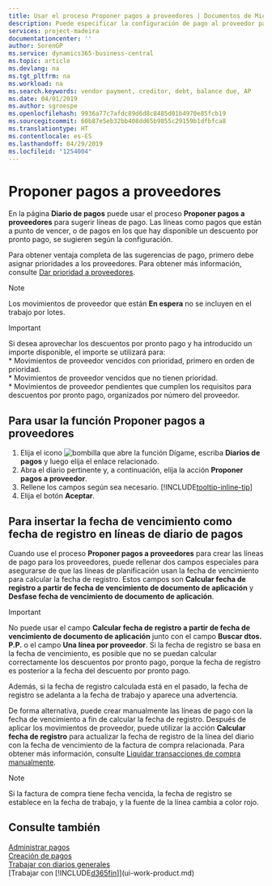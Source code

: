 ```yaml
---
title: Usar el proceso Proponer pagos a proveedores | Documentos de Microsoft
description: Puede especificar la configuración de pago al proveedor para obtener sugerencias o propuestas de pagos que están a punto de vencer o en los que hay un descuento.
services: project-madeira
documentationcenter: ''
author: SorenGP
ms.service: dynamics365-business-central
ms.topic: article
ms.devlang: na
ms.tgt_pltfrm: na
ms.workload: na
ms.search.keywords: vendor payment, creditor, debt, balance due, AP
ms.date: 04/01/2019
ms.author: sgroespe
ms.openlocfilehash: 9936a77c7afdc89d6d8c8485d01b4970e85fcb19
ms.sourcegitcommit: 60b87e5eb32bb408dd65b9855c29159b1dfbfca8
ms.translationtype: HT
ms.contentlocale: es-ES
ms.lasthandoff: 04/29/2019
ms.locfileid: "1254004"
---
```

# <a name="suggest-vendor-payments"></a>Proponer pagos a proveedores
En la página **Diario de pagos** puede usar el proceso **Proponer pagos a proveedores** para sugerir líneas de pago. Las líneas como pagos que están a punto de vencer, o de pagos en los que hay disponible un descuento por pronto pago, se sugieren según la configuración.

Para obtener ventaja completa de las sugerencias de pago, primero debe asignar prioridades a los proveedores. Para obtener más información, consulte [Dar prioridad a proveedores](purchasing-how-prioritize-vendors.md).  

> [!NOTE]  
> Los movimientos de proveedor que están **En espera** no se incluyen en el trabajo por lotes.  

> [!IMPORTANT]  
>   Si desea aprovechar los descuentos por pronto pago y ha introducido un importe disponible, el importe se utilizará para:  
    * Movimientos de proveedor vencidos con prioridad, primero en orden de prioridad.   
    * Movimientos de proveedor vencidos que no tienen prioridad.  
    * Movimientos de proveedor pendientes que cumplen los requisitos para descuentos por pronto pago, organizados por número del proveedor.  

## <a name="to-use-the-suggest-vendor-payments-function"></a>Para usar la función Proponer pagos a proveedores
1. Elija el icono ![bombilla que abre la función Dígame](media/ui-search/search_small.png "Dígame que desea hacer"), escriba **Diarios de pagos** y luego elija el enlace relacionado.  
2. Abra el diario pertinente y, a continuación, elija la acción **Proponer pagos a proveedor**.  
3. Rellene los campos según sea necesario. [!INCLUDE[tooltip-inline-tip](includes/tooltip-inline-tip_md.md)]  
4. Elija el botón **Aceptar**.  

## <a name="to-insert-the-due-date-as-posting-date-on-payment-journal-lines"></a>Para insertar la fecha de vencimiento como fecha de registro en líneas de diario de pagos
Cuando use el proceso **Proponer pagos a proveedores** para crear las líneas de pago para los proveedores, puede rellenar dos campos especiales para asegurarse de que las líneas de planificación usan la fecha de vencimiento para calcular la fecha de registro. Estos campos son **Calcular fecha de registro a partir de fecha de vencimiento de documento de aplicación** y **Desfase fecha de vencimiento de documento de aplicación**.  

> [!IMPORTANT]  
>   No puede usar el campo **Calcular fecha de registro a partir de fecha de vencimiento de documento de aplicación** junto con el campo **Buscar dtos. P.P.** o el campo **Una línea por proveedor**. Si la fecha de registro se basa en la fecha de vencimiento, es posible que no se puedan calcular correctamente los descuentos por pronto pago, porque la fecha de registro es posterior a la fecha del descuento por pronto pago.  

Además, si la fecha de registro calculada está en el pasado, la fecha de registro se adelanta a la fecha de trabajo y aparece una advertencia.  

De forma alternativa, puede crear manualmente las líneas de pago con la fecha de vencimiento a fin de calcular la fecha de registro. Después de aplicar los movimientos de proveedor, puede utilizar la acción **Calcular fecha de registro** para actualizar la fecha de registro de la línea del diario con la fecha de vencimiento de la factura de compra relacionada. Para obtener más información, consulte [Liquidar transacciones de compra manualmente](payables-how-apply-purchase-transactions-manually.md).  

> [!NOTE]  
>   Si la factura de compra tiene fecha vencida, la fecha de registro se establece en la fecha de trabajo, y la fuente de la línea cambia a color rojo.  

## <a name="see-also"></a>Consulte también
[Administrar pagos](payables-manage-payables.md)  
[Creación de pagos](payables-make-payments.md)  
[Trabajar con diarios generales](ui-work-general-journals.md)  
[Trabajar con [!INCLUDE[d365fin](includes/d365fin_md.md)]](ui-work-product.md)  
